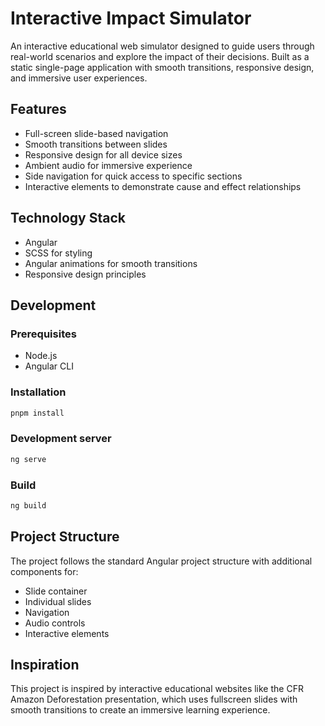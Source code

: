 # Interactive Impact Simulator

An interactive educational web simulator designed to guide users through real-world scenarios and explore the impact of their decisions. Built as a static single-page application with smooth transitions, responsive design, and immersive user experiences.

## Features

- Full-screen slide-based navigation
- Smooth transitions between slides
- Responsive design for all device sizes
- Ambient audio for immersive experience
- Side navigation for quick access to specific sections
- Interactive elements to demonstrate cause and effect relationships

## Technology Stack

- Angular
- SCSS for styling
- Angular animations for smooth transitions
- Responsive design principles

## Development

### Prerequisites

- Node.js
- Angular CLI

### Installation

```bash
pnpm install
```

### Development server

```bash
ng serve
```

### Build

```bash
ng build
```

## Project Structure

The project follows the standard Angular project structure with additional components for:

- Slide container
- Individual slides
- Navigation
- Audio controls
- Interactive elements

## Inspiration

This project is inspired by interactive educational websites like the CFR Amazon Deforestation presentation, which uses fullscreen slides with smooth transitions to create an immersive learning experience.
